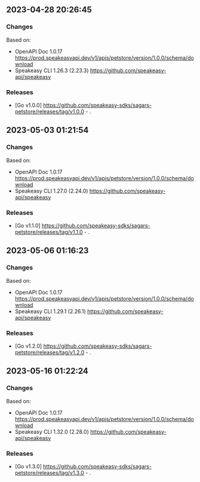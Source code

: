 

## 2023-04-28 20:26:45
### Changes
Based on:
- OpenAPI Doc 1.0.17 https://prod.speakeasyapi.dev/v1/apis/petstore/version/1.0.0/schema/download
- Speakeasy CLI 1.26.3 (2.23.3) https://github.com/speakeasy-api/speakeasy
### Releases
- [Go v1.0.0] https://github.com/speakeasy-sdks/sagars-petstore/releases/tag/v1.0.0 - .

## 2023-05-03 01:21:54
### Changes
Based on:
- OpenAPI Doc 1.0.17 https://prod.speakeasyapi.dev/v1/apis/petstore/version/1.0.0/schema/download
- Speakeasy CLI 1.27.0 (2.24.0) https://github.com/speakeasy-api/speakeasy
### Releases
- [Go v1.1.0] https://github.com/speakeasy-sdks/sagars-petstore/releases/tag/v1.1.0 - .

## 2023-05-06 01:16:23
### Changes
Based on:
- OpenAPI Doc 1.0.17 https://prod.speakeasyapi.dev/v1/apis/petstore/version/1.0.0/schema/download
- Speakeasy CLI 1.29.1 (2.26.1) https://github.com/speakeasy-api/speakeasy
### Releases
- [Go v1.2.0] https://github.com/speakeasy-sdks/sagars-petstore/releases/tag/v1.2.0 - .

## 2023-05-16 01:22:24
### Changes
Based on:
- OpenAPI Doc 1.0.17 https://prod.speakeasyapi.dev/v1/apis/petstore/version/1.0.0/schema/download
- Speakeasy CLI 1.32.0 (2.28.0) https://github.com/speakeasy-api/speakeasy
### Releases
- [Go v1.3.0] https://github.com/speakeasy-sdks/sagars-petstore/releases/tag/v1.3.0 - .